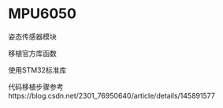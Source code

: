 # MPU6050
姿态传感器模块

移植官方库函数

使用STM32标准库

代码移植步骤参考https://blog.csdn.net/2301_76950640/article/details/145891577
